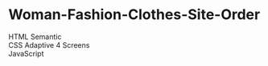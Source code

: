 # Woman-Fashion-Clothes-Site-Order
HTML Semantic      
CSS Adaptive 4 Screens       
JavaScript      
